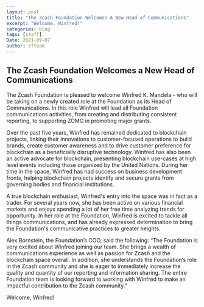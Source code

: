 ```yaml
---
layout: post
title: "The Zcash Foundation Welcomes A New Head of Communications"
excerpt: "Welcome, Winfred!"
categories: blog
tags: [staff]
Date: 2021-09-07
author: zfteam
---
```


## The Zcash Foundation Welcomes a New Head of Communications

The Zcash Foundation is pleased to welcome Winfred K. Mandela - who will be taking on a newly created role at the Foundation as its Head of Communications. In this role Winfred will lead all Foundation communications activities, from creating and distributing consistent reporting, to supporting ZOMG in promoting major grants. 

Over the past five years, Winfred has remained dedicated to blockchain projects, linking their innovations to customer-focused operations to build brands, create customer awareness and to drive customer preference for blockchain as a beneficially disruptive technology. Winfred has also been an active advocate for blockchain, presenting blockchain use-cases at high level events including those organized by the United Nations. During her time in the space, Winfred has had success on business development fronts, helping blockchain projects identify and secure grants from governing bodies and financial institutions. 

A true blockchain enthusiast, Winfred's entry into the space was in fact as a trader. For several years now, she has been active on various financial markets and enjoys spending a lot of her free time analyzing trends for opportunity. In her role at the Foundation, Winfred is excited to tackle all things communications, and has already expressed determination to bring the Foundation's communicative practices to greater heights.

Alex Bornstein, the Foundation’s COO, said the following: “The Foundation is very excited about Winfred joining our team. She brings a wealth of communications experience as well as passion for Zcash and the blockchain space overall. In addition, she understands the Foundation’s role in the Zcash community and she is eager to immediately increase the quality and quantity of our reporting and information sharing. The entire Foundation team is looking forward to working with Winfred to make an impactful contribution to the Zcash community.” 

Welcome, Winfred!
